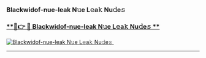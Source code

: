### Blackwidof-nue-leak N𝚞e L𝚎a𝚔 Nu𝚍e𝚜   

### [ **🔗👉 🔴 Blackwidof-nue-leak N𝚞e L𝚎a𝚔 Nu𝚍e𝚜 **](https://taap.it/xNRuk4)  

[![Blackwidof-nue-leak N𝚞e L𝚎a𝚔 Nu𝚍e𝚜 ](https://i.imgur.com/0qMVB7G.gif)](https://taap.it/xNRuk4)  

___  
